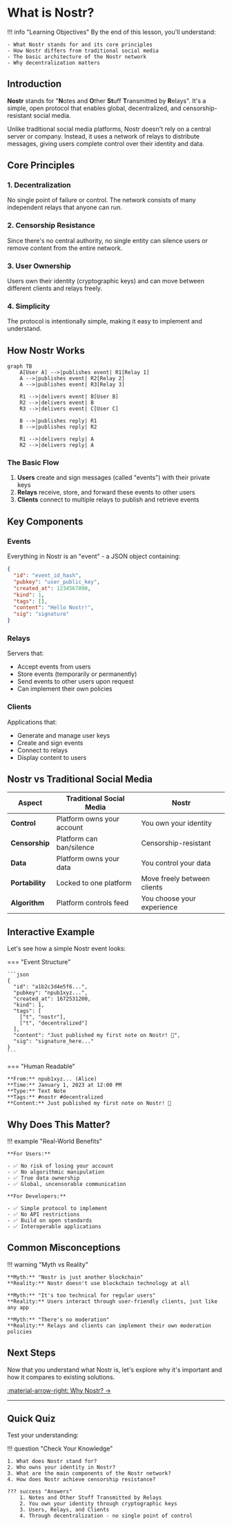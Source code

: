# What is Nostr?

!!! info "Learning Objectives"
    By the end of this lesson, you'll understand:
    
    - What Nostr stands for and its core principles
    - How Nostr differs from traditional social media
    - The basic architecture of the Nostr network
    - Why decentralization matters

## Introduction

**Nostr** stands for "**N**otes and **O**ther **St**uff **T**ransmitted by **R**elays". It's a simple, open protocol that enables global, decentralized, and censorship-resistant social media.

Unlike traditional social media platforms, Nostr doesn't rely on a central server or company. Instead, it uses a network of relays to distribute messages, giving users complete control over their identity and data.

## Core Principles

### 1. Decentralization
No single point of failure or control. The network consists of many independent relays that anyone can run.

### 2. Censorship Resistance
Since there's no central authority, no single entity can silence users or remove content from the entire network.

### 3. User Ownership
Users own their identity (cryptographic keys) and can move between different clients and relays freely.

### 4. Simplicity
The protocol is intentionally simple, making it easy to implement and understand.

## How Nostr Works

```mermaid
graph TB
    A[User A] -->|publishes event| R1[Relay 1]
    A -->|publishes event| R2[Relay 2]
    A -->|publishes event| R3[Relay 3]
    
    R1 -->|delivers event| B[User B]
    R2 -->|delivers event| B
    R3 -->|delivers event| C[User C]
    
    B -->|publishes reply| R1
    B -->|publishes reply| R2
    
    R1 -->|delivers reply| A
    R2 -->|delivers reply| A
```

### The Basic Flow

1. **Users** create and sign messages (called "events") with their private keys
2. **Relays** receive, store, and forward these events to other users
3. **Clients** connect to multiple relays to publish and retrieve events

## Key Components

### Events
Everything in Nostr is an "event" - a JSON object containing:

```json
{
  "id": "event_id_hash",
  "pubkey": "user_public_key", 
  "created_at": 1234567890,
  "kind": 1,
  "tags": [],
  "content": "Hello Nostr!",
  "sig": "signature"
}
```

### Relays
Servers that:

- Accept events from users
- Store events (temporarily or permanently)
- Send events to other users upon request
- Can implement their own policies

### Clients
Applications that:

- Generate and manage user keys
- Create and sign events
- Connect to relays
- Display content to users

## Nostr vs Traditional Social Media

| Aspect | Traditional Social Media | Nostr |
|--------|-------------------------|-------|
| **Control** | Platform owns your account | You own your identity |
| **Censorship** | Platform can ban/silence | Censorship-resistant |
| **Data** | Platform owns your data | You control your data |
| **Portability** | Locked to one platform | Move freely between clients |
| **Algorithm** | Platform controls feed | You choose your experience |

## Interactive Example

Let's see how a simple Nostr event looks:

=== "Event Structure"

    ```json
    {
      "id": "a1b2c3d4e5f6...",
      "pubkey": "npub1xyz...",
      "created_at": 1672531200,
      "kind": 1,
      "tags": [
        ["t", "nostr"],
        ["t", "decentralized"]
      ],
      "content": "Just published my first note on Nostr! 🚀",
      "sig": "signature_here..."
    }
    ```

=== "Human Readable"

    **From:** npub1xyz... (Alice)  
    **Time:** January 1, 2023 at 12:00 PM  
    **Type:** Text Note  
    **Tags:** #nostr #decentralized  
    **Content:** Just published my first note on Nostr! 🚀

## Why Does This Matter?

!!! example "Real-World Benefits"
    
    **For Users:**
    
    - ✅ No risk of losing your account
    - ✅ No algorithmic manipulation
    - ✅ True data ownership
    - ✅ Global, uncensorable communication
    
    **For Developers:**
    
    - ✅ Simple protocol to implement
    - ✅ No API restrictions
    - ✅ Build on open standards
    - ✅ Interoperable applications

## Common Misconceptions

!!! warning "Myth vs Reality"
    
    **Myth:** "Nostr is just another blockchain"  
    **Reality:** Nostr doesn't use blockchain technology at all
    
    **Myth:** "It's too technical for regular users"  
    **Reality:** Users interact through user-friendly clients, just like any app
    
    **Myth:** "There's no moderation"  
    **Reality:** Relays and clients can implement their own moderation policies

## Next Steps

Now that you understand what Nostr is, let's explore why it's important and how it compares to existing solutions.

<div class="next-lesson">
  <a href="../why-nostr/" class="btn btn-primary">
    :material-arrow-right: Why Nostr? →
  </a>
</div>

---

## Quick Quiz

Test your understanding:

!!! question "Check Your Knowledge"
    
    1. What does Nostr stand for?
    2. Who owns your identity in Nostr?
    3. What are the main components of the Nostr network?
    4. How does Nostr achieve censorship resistance?
    
    ??? success "Answers"
        1. Notes and Other Stuff Transmitted by Relays
        2. You own your identity through cryptographic keys
        3. Users, Relays, and Clients
        4. Through decentralization - no single point of control 